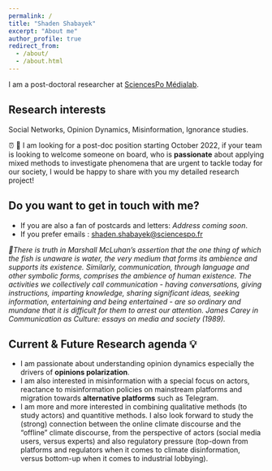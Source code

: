 ```yaml
---
permalink: /
title: "Shaden Shabayek"
excerpt: "About me"
author_profile: true
redirect_from: 
  - /about/
  - /about.html
---
```


I am a post-doctoral researcher at [SciencesPo Médialab](https://medialab.sciencespo.fr/en/).

Research interests
--
Social Networks, Opinion Dynamics, Misinformation, Ignorance studies. 

:alarm_clock: :memo: I am looking for a post-doc position starting October 2022, if your team is looking to welcome someone on board, who is **passionate** about applying mixed methods to investigate phenomena that are urgent to tackle today for our society, I would be happy to share with you my detailed research project! 


Do you want to get in touch with me?
--
* If you are also a fan of postcards and letters: *Address coming soon*.
* If you prefer emails : shaden.shabayek@sciencespo.fr



*:open_book:There is truth in Marshall McLuhan’s assertion that the one thing of which the fish is unaware is water, the very medium that forms its ambience and supports its existence. Similarly, communication, through language and other symbolic forms, comprises the ambience of human existence. The activities we collectively call communication - having conversations, giving instructions, imparting knowledge, sharing significant ideas, seeking information, entertaining and being entertained - are so ordinary and mundane that it is difficult for them to arrest our attention. James Carey in Communication as Culture: essays on media and society (1989).*

Current & Future Research agenda :bulb:
-- 

* I am passionate about understanding opinion dynamics especially the drivers of **opinions polarization**. 
* I am also interested in misinformation with a special focus on actors, reactance to misinformation policies on mainstream platforms and migration towards **alternative platforms** such as Telegram. 
* I am more and more interested in combining qualitative methods (to study actors) and quantitive methods. I also look forward to study the (strong) connection between the online climate discourse and the “offline” climate discourse, from the perspective of actors (social media users, versus experts) and also regulatory pressure (top-down from platforms and regulators when it comes to climate disinformation, versus bottom-up when it comes to industrial lobbying).
